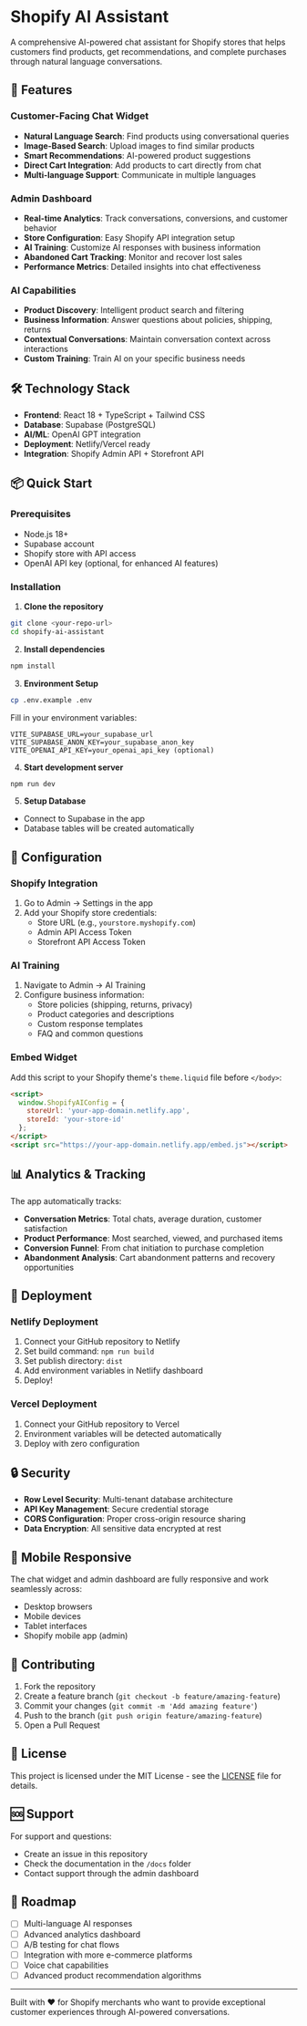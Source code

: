 # Shopify AI Assistant

A comprehensive AI-powered chat assistant for Shopify stores that helps customers find products, get recommendations, and complete purchases through natural language conversations.

## 🚀 Features

### Customer-Facing Chat Widget
- **Natural Language Search**: Find products using conversational queries
- **Image-Based Search**: Upload images to find similar products
- **Smart Recommendations**: AI-powered product suggestions
- **Direct Cart Integration**: Add products to cart directly from chat
- **Multi-language Support**: Communicate in multiple languages

### Admin Dashboard
- **Real-time Analytics**: Track conversations, conversions, and customer behavior
- **Store Configuration**: Easy Shopify API integration setup
- **AI Training**: Customize AI responses with business information
- **Abandoned Cart Tracking**: Monitor and recover lost sales
- **Performance Metrics**: Detailed insights into chat effectiveness

### AI Capabilities
- **Product Discovery**: Intelligent product search and filtering
- **Business Information**: Answer questions about policies, shipping, returns
- **Contextual Conversations**: Maintain conversation context across interactions
- **Custom Training**: Train AI on your specific business needs

## 🛠 Technology Stack

- **Frontend**: React 18 + TypeScript + Tailwind CSS
- **Database**: Supabase (PostgreSQL)
- **AI/ML**: OpenAI GPT integration
- **Deployment**: Netlify/Vercel ready
- **Integration**: Shopify Admin API + Storefront API

## 📦 Quick Start

### Prerequisites
- Node.js 18+ 
- Supabase account
- Shopify store with API access
- OpenAI API key (optional, for enhanced AI features)

### Installation

1. **Clone the repository**
```bash
git clone <your-repo-url>
cd shopify-ai-assistant
```

2. **Install dependencies**
```bash
npm install
```

3. **Environment Setup**
```bash
cp .env.example .env
```

Fill in your environment variables:
```env
VITE_SUPABASE_URL=your_supabase_url
VITE_SUPABASE_ANON_KEY=your_supabase_anon_key
VITE_OPENAI_API_KEY=your_openai_api_key (optional)
```

4. **Start development server**
```bash
npm run dev
```

5. **Setup Database**
- Connect to Supabase in the app
- Database tables will be created automatically

## 🔧 Configuration

### Shopify Integration
1. Go to Admin → Settings in the app
2. Add your Shopify store credentials:
   - Store URL (e.g., `yourstore.myshopify.com`)
   - Admin API Access Token
   - Storefront API Access Token

### AI Training
1. Navigate to Admin → AI Training
2. Configure business information:
   - Store policies (shipping, returns, privacy)
   - Product categories and descriptions
   - Custom response templates
   - FAQ and common questions

### Embed Widget
Add this script to your Shopify theme's `theme.liquid` file before `</body>`:

```html
<script>
  window.ShopifyAIConfig = {
    storeUrl: 'your-app-domain.netlify.app',
    storeId: 'your-store-id'
  };
</script>
<script src="https://your-app-domain.netlify.app/embed.js"></script>
```

## 📊 Analytics & Tracking

The app automatically tracks:
- **Conversation Metrics**: Total chats, average duration, customer satisfaction
- **Product Performance**: Most searched, viewed, and purchased items
- **Conversion Funnel**: From chat initiation to purchase completion
- **Abandonment Analysis**: Cart abandonment patterns and recovery opportunities

## 🚀 Deployment

### Netlify Deployment
1. Connect your GitHub repository to Netlify
2. Set build command: `npm run build`
3. Set publish directory: `dist`
4. Add environment variables in Netlify dashboard
5. Deploy!

### Vercel Deployment
1. Connect your GitHub repository to Vercel
2. Environment variables will be detected automatically
3. Deploy with zero configuration

## 🔒 Security

- **Row Level Security**: Multi-tenant database architecture
- **API Key Management**: Secure credential storage
- **CORS Configuration**: Proper cross-origin resource sharing
- **Data Encryption**: All sensitive data encrypted at rest

## 📱 Mobile Responsive

The chat widget and admin dashboard are fully responsive and work seamlessly across:
- Desktop browsers
- Mobile devices
- Tablet interfaces
- Shopify mobile app (admin)

## 🤝 Contributing

1. Fork the repository
2. Create a feature branch (`git checkout -b feature/amazing-feature`)
3. Commit your changes (`git commit -m 'Add amazing feature'`)
4. Push to the branch (`git push origin feature/amazing-feature`)
5. Open a Pull Request

## 📄 License

This project is licensed under the MIT License - see the [LICENSE](LICENSE) file for details.

## 🆘 Support

For support and questions:
- Create an issue in this repository
- Check the documentation in the `/docs` folder
- Contact support through the admin dashboard

## 🎯 Roadmap

- [ ] Multi-language AI responses
- [ ] Advanced analytics dashboard
- [ ] A/B testing for chat flows
- [ ] Integration with more e-commerce platforms
- [ ] Voice chat capabilities
- [ ] Advanced product recommendation algorithms

---

Built with ❤️ for Shopify merchants who want to provide exceptional customer experiences through AI-powered conversations.